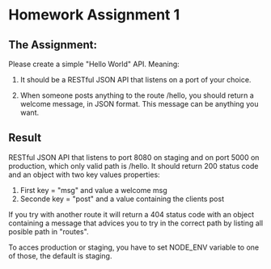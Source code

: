 # Homework Assignment 1


## The Assignment:

Please create a simple "Hello World" API. Meaning:

1. It should be a RESTful JSON API that listens on a port of your choice. 

2. When someone posts anything to the route /hello, you should return a welcome message, in JSON format. This message can be anything you want. 


## Result

RESTful JSON API that listens to port 8080 on staging and on port 5000 on production, which only valid path is /hello.
It should return 200 status code and an object with two key values properties:
1. First key = "msg" and value a welcome msg
2. Seconde key = "post" and a value containing the clients post

If you try with another route it will return a 404 status code with an object containing a message that advices you to try in the correct path by listing all posible path in "routes".

To acces production or staging, you have to set NODE_ENV variable to one of those, the default is staging.